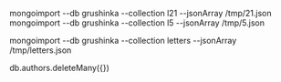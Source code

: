 mongoimport --db grushinka --collection l21 --jsonArray /tmp/21.json
mongoimport --db grushinka --collection l5 --jsonArray /tmp/5.json

mongoimport --db grushinka --collection letters --jsonArray /tmp/letters.json


db.authors.deleteMany({})